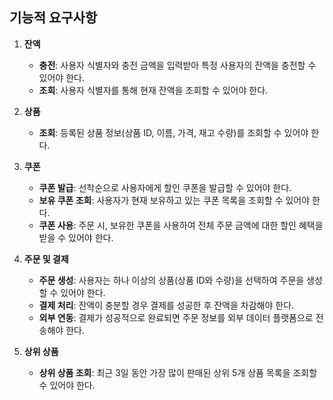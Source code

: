 ## 기능적 요구사항
1. **잔액**
    - **충전**: 사용자 식별자와 충전 금액을 입력받아 특정 사용자의 잔액을 충전할 수 있어야 한다.
    - **조회**: 사용자 식별자를 통해 현재 잔액을 조회할 수 있어야 한다.

2. **상품**
    - **조회**: 등록된 상품 정보(상품 ID, 이름, 가격, 재고 수량)를 조회할 수 있어야 한다.

3. **쿠폰**
    - **쿠폰 발급**: 선착순으로 사용자에게 할인 쿠폰을 발급할 수 있어야 한다.
    - **보유 쿠폰 조회**: 사용자가 현재 보유하고 있는 쿠폰 목록을 조회할 수 있어야 한다.
    - **쿠폰 사용**: 주문 시, 보유한 쿠폰을 사용하여 전체 주문 금액에 대한 할인 혜택을 받을 수 있어야 한다.

4. **주문 및 결제**
    - **주문 생성**: 사용자는 하나 이상의 상품(상품 ID와 수량)을 선택하여 주문을 생성할 수 있어야 한다.
    - **결제 처리**: 잔액이 충분할 경우 결제를 성공한 후 잔액을 차감해야 한다.
    - **외부 연동**: 결제가 성공적으로 완료되면 주문 정보를 외부 데이터 플랫폼으로 전송해야 한다.

5. **상위 상품**
    - **상위 상품 조회**: 최근 3일 동안 가장 많이 판매된 상위 5개 상품 목록을 조회할 수 있어야 한다.
